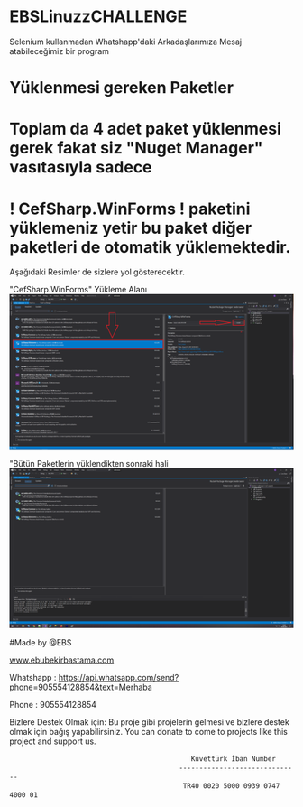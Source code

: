 # EBSLinuzzCHALLENGE 
Selenium kullanmadan Whatshapp'daki Arkadaşlarımıza Mesaj atabileceğimiz bir program


# Yüklenmesi gereken Paketler
# Toplam da 4 adet paket yüklenmesi gerek fakat siz "Nuget Manager" vasıtasıyla sadece 
# ! CefSharp.WinForms ! paketini yüklemeniz yetir bu paket diğer paketleri de otomatik yüklemektedir. 
  
Aşağıdaki Resimler de sizlere yol gösterecektir.

 "CefSharp.WinForms"  Yükleme Alanı  ![](https://raw.githubusercontent.com/ebubekirbastama/EBSLinuzzCHALLENGE/main/install%20cef.png)
  
 "Bütün Paketlerin yüklendikten sonraki hali ![](https://raw.githubusercontent.com/ebubekirbastama/EBSLinuzzCHALLENGE/main/cef%20install%20complate.png)
  

#Made by @EBS

www.ebubekirbastama.com

  Whatshapp : https://api.whatsapp.com/send?phone=905554128854&text=Merhaba
 
  Phone : 905554128854
  
Bizlere Destek Olmak için:
Bu proje gibi projelerin gelmesi ve bizlere destek olmak için bağış yapabilirsiniz.
You can donate to come to projects like this project and support us.

                                                 Kuvettürk İban Number
                                              ------------------------------
                                               TR40 0020 5000 0939 0747 4000 01
